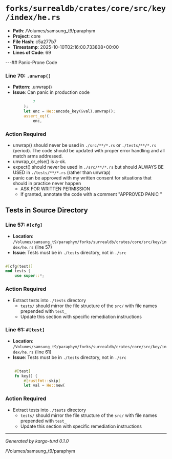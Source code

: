 # `forks/surrealdb/crates/core/src/key/index/he.rs`

- **Path**: /Volumes/samsung_t9/paraphym
- **Project**: core
- **File Hash**: c5a277b7  
- **Timestamp**: 2025-10-10T02:16:00.733808+00:00  
- **Lines of Code**: 69

---## Panic-Prone Code


### Line 70: `.unwrap()`

- **Pattern**: .unwrap()
- **Issue**: Can panic in production code

```rust
			7
		);
		let enc = He::encode_key(&val).unwrap();
		assert_eq!(
			enc,
```

### Action Required

- unwrap() should never be used in `./src/**/*.rs` or `./tests/**/*.rs` (period). The code should be updated with proper error handling and all match arms addressed.
- unwrap_or_else() is a-ok. 
- expect() should never be used in `./src/**/*.rs` but should ALWAYS BE USED in `./tests/**/*.rs` (rather than unwrap)
- panic can be approved with my written consent for situations that should in practice never happen  
  - ASK FOR WRITTEN PERMISSION
  - If granted, annotate the code with a comment "APPROVED PANIC "

## Tests in Source Directory


### Line 57: `#[cfg]`

- **Location**: `/Volumes/samsung_t9/paraphym/forks/surrealdb/crates/core/src/key/index/he.rs` (line 57)
- **Issue**: Tests must be in `./tests` directory, not in `./src`

```rust

#[cfg(test)]
mod tests {
	use super::*;

```

### Action Required

- Extract tests into `./tests` directory
  - `tests/` should mirror the file structure of the `src/` with file names prepended with `test_`
  - Update this section with specific remediation instructions
  


### Line 61: `#[test]`

- **Location**: `/Volumes/samsung_t9/paraphym/forks/surrealdb/crates/core/src/key/index/he.rs` (line 61)
- **Issue**: Tests must be in `./tests` directory, not in `./src`

```rust

	#[test]
	fn key() {
		#[rustfmt::skip]
		let val = He::new(
```

### Action Required

- Extract tests into `./tests` directory
  - `tests/` should mirror the file structure of the `src/` with file names prepended with `test_`
  - Update this section with specific remediation instructions
  

---

*Generated by kargo-turd 0.1.0*

/Volumes/samsung_t9/paraphym